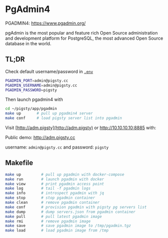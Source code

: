 # PgAdmin4

PGADMIN4: https://www.pgadmin.org/

pgAdmin is the most popular and feature rich Open Source administration and development platform for PostgreSQL, 
the most advanced Open Source database in the world.

## TL;DR

Check default username/password in [`.env`](.env)

```bash
PGADMIN_PORT=admin@pigsty.cc
PGADMIN_USERNAME=admin@pigsty.cc
PGADMIN_PASSWORD=pigsty
```

Then launch pgadmin4 with

```bash
cd ~/pigsty/app/pgadmin
make up       # pull up pgadmin4 server
make conf     # load pigsty server list into pgadmin
```

Visit [http://adm.pigsty](http://adm.pigsty) or http://10.10.10.10:8885 with:

Public demo: http://adm.pigsty.cc

username: `admin@pigsty.cc` and password: `pigsty`

## Makefile

```bash
make up         # pull up pgadmin with docker-compose
make run        # launch pgadmin with docker
make view       # print pgadmin access point
make log        # tail -f pgadmin logs
make info       # introspect pgadmin with jq
make stop       # stop pgadmin container
make clean      # remove pgadmin container
make conf       # provision pgadmin with pigsty pg servers list 
make dump       # dump servers.json from pgadmin container
make pull       # pull latest pgadmin image
make rmi        # remove pgadmin image
make save       # save pgadmin image to /tmp/pgadmin.tgz
make load       # load pgadmin image from /tmp
```

